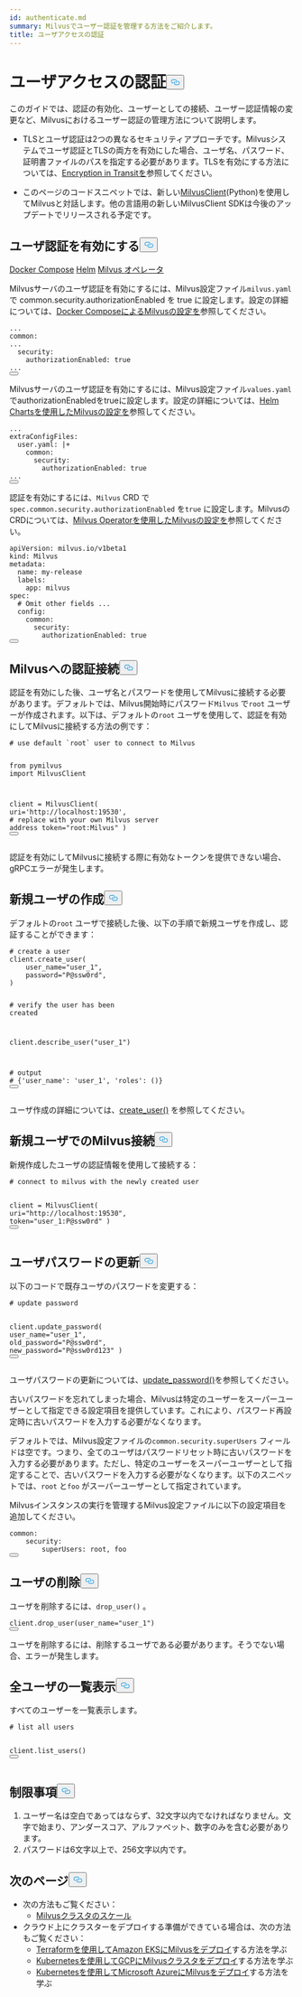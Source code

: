 ```yaml
---
id: authenticate.md
summary: Milvusでユーザー認証を管理する方法をご紹介します。
title: ユーザアクセスの認証
---
```


<h1 id="Authenticate-User-Access" class="common-anchor-header">ユーザアクセスの認証<button data-href="#Authenticate-User-Access" class="anchor-icon" translate="no">
      <svg translate="no"
        aria-hidden="true"
        focusable="false"
        height="20"
        version="1.1"
        viewBox="0 0 16 16"
        width="16"
      >
        <path
          fill="#0092E4"
          fill-rule="evenodd"
          d="M4 9h1v1H4c-1.5 0-3-1.69-3-3.5S2.55 3 4 3h4c1.45 0 3 1.69 3 3.5 0 1.41-.91 2.72-2 3.25V8.59c.58-.45 1-1.27 1-2.09C10 5.22 8.98 4 8 4H4c-.98 0-2 1.22-2 2.5S3 9 4 9zm9-3h-1v1h1c1 0 2 1.22 2 2.5S13.98 12 13 12H9c-.98 0-2-1.22-2-2.5 0-.83.42-1.64 1-2.09V6.25c-1.09.53-2 1.84-2 3.25C6 11.31 7.55 13 9 13h4c1.45 0 3-1.69 3-3.5S14.5 6 13 6z"
        ></path>
      </svg>
    </button></h1><p>このガイドでは、認証の有効化、ユーザーとしての接続、ユーザー認証情報の変更など、Milvusにおけるユーザー認証の管理方法について説明します。</p>
<div class="alert note">
<ul>
<li><p>TLSとユーザ認証は2つの異なるセキュリティアプローチです。Milvusシステムでユーザ認証とTLSの両方を有効にした場合、ユーザ名、パスワード、証明書ファイルのパスを指定する必要があります。TLSを有効にする方法については、<a href="/docs/ja/v2.5.x/tls.md">Encryption in Transitを</a>参照してください。</p></li>
<li><p>このページのコードスニペットでは、新しい<a href="https://milvus.io/api-reference/pymilvus/v2.4.x/About.md">MilvusClient</a>(Python)を使用してMilvusと対話します。他の言語用の新しいMilvusClient SDKは今後のアップデートでリリースされる予定です。</p></li>
</ul>
</div>
<h2 id="Enable-user-authentication" class="common-anchor-header">ユーザ認証を有効にする<button data-href="#Enable-user-authentication" class="anchor-icon" translate="no">
      <svg translate="no"
        aria-hidden="true"
        focusable="false"
        height="20"
        version="1.1"
        viewBox="0 0 16 16"
        width="16"
      >
        <path
          fill="#0092E4"
          fill-rule="evenodd"
          d="M4 9h1v1H4c-1.5 0-3-1.69-3-3.5S2.55 3 4 3h4c1.45 0 3 1.69 3 3.5 0 1.41-.91 2.72-2 3.25V8.59c.58-.45 1-1.27 1-2.09C10 5.22 8.98 4 8 4H4c-.98 0-2 1.22-2 2.5S3 9 4 9zm9-3h-1v1h1c1 0 2 1.22 2 2.5S13.98 12 13 12H9c-.98 0-2-1.22-2-2.5 0-.83.42-1.64 1-2.09V6.25c-1.09.53-2 1.84-2 3.25C6 11.31 7.55 13 9 13h4c1.45 0 3-1.69 3-3.5S14.5 6 13 6z"
        ></path>
      </svg>
    </button></h2><div class="filter">
 <a href="#docker">Docker Compose</a> <a href="#helm">Helm</a> <a href="#operator">Milvus オペレータ</a></div>
<div class="filter-docker">
<p>Milvusサーバのユーザ認証を有効にするには、Milvus設定ファイル<code translate="no">milvus.yaml</code> で common.security.authorizationEnabled を true に設定します。設定の詳細については、<a href="https://milvus.io/docs/configure-docker.md?tab=component">Docker ComposeによるMilvusの設定を</a>参照してください。</p>
<pre><code translate="no" class="language-yaml">...
<span class="hljs-attr">common</span>:
...
  <span class="hljs-attr">security</span>:
    <span class="hljs-attr">authorizationEnabled</span>: <span class="hljs-literal">true</span>
...
<button class="copy-code-btn"></button></code></pre>
</div>
<div class="filter-helm">
<p>Milvusサーバのユーザ認証を有効にするには、Milvus設定ファイル<code translate="no">values.yaml</code> でauthorizationEnabledをtrueに設定します。設定の詳細については、<a href="https://milvus.io/docs/configure-helm.md?tab=component">Helm Chartsを使用したMilvusの設定を</a>参照してください。</p>
<pre><code translate="no" class="language-yaml">...
<span class="hljs-attr">extraConfigFiles</span>:
  user.<span class="hljs-property">yaml</span>: |+
    <span class="hljs-attr">common</span>:
      <span class="hljs-attr">security</span>:
        <span class="hljs-attr">authorizationEnabled</span>: <span class="hljs-literal">true</span>
...
<button class="copy-code-btn"></button></code></pre>
</div>
<div class="filter-operator">
<p>認証を有効にするには、<code translate="no">Milvus</code> CRD で<code translate="no">spec.common.security.authorizationEnabled</code> を<code translate="no">true</code> に設定します。MilvusのCRDについては、<a href="https://milvus.io/docs/configure_operator.md?tab=component">Milvus Operatorを使用したMilvusの設定を</a>参照してください。</p>
<pre><code translate="no" class="language-yaml">apiVersion: milvus.io/v1beta1
kind: Milvus
metadata:
  name: my-release
  labels:
    app: milvus
spec:
  <span class="hljs-comment"># Omit other fields ...</span>
  config:
    common:
      security:
        authorizationEnabled: <span class="hljs-literal">true</span>
<button class="copy-code-btn"></button></code></pre>
</div>
<h2 id="Connect-to-Milvus-with-authentication" class="common-anchor-header">Milvusへの認証接続<button data-href="#Connect-to-Milvus-with-authentication" class="anchor-icon" translate="no">
      <svg translate="no"
        aria-hidden="true"
        focusable="false"
        height="20"
        version="1.1"
        viewBox="0 0 16 16"
        width="16"
      >
        <path
          fill="#0092E4"
          fill-rule="evenodd"
          d="M4 9h1v1H4c-1.5 0-3-1.69-3-3.5S2.55 3 4 3h4c1.45 0 3 1.69 3 3.5 0 1.41-.91 2.72-2 3.25V8.59c.58-.45 1-1.27 1-2.09C10 5.22 8.98 4 8 4H4c-.98 0-2 1.22-2 2.5S3 9 4 9zm9-3h-1v1h1c1 0 2 1.22 2 2.5S13.98 12 13 12H9c-.98 0-2-1.22-2-2.5 0-.83.42-1.64 1-2.09V6.25c-1.09.53-2 1.84-2 3.25C6 11.31 7.55 13 9 13h4c1.45 0 3-1.69 3-3.5S14.5 6 13 6z"
        ></path>
      </svg>
    </button></h2><p>認証を有効にした後、ユーザ名とパスワードを使用してMilvusに接続する必要があります。デフォルトでは、Milvus開始時にパスワード<code translate="no">Milvus</code> で<code translate="no">root</code> ユーザーが作成されます。以下は、デフォルトの<code translate="no">root</code> ユーザを使用して、認証を有効にしてMilvusに接続する方法の例です：</p>
<pre><code translate="no" class="language-python"><span class="hljs-comment"># use default `root` user to connect to Milvus</span>

<span class="hljs-keyword">from</span> pymilvus <span class="hljs-keyword">import</span> MilvusClient

client = MilvusClient(
uri=<span class="hljs-string">&#x27;http://localhost:19530&#x27;</span>, <span class="hljs-comment"># replace with your own Milvus server address</span>
token=<span class="hljs-string">&quot;root:Milvus&quot;</span>
)
<button class="copy-code-btn"></button></code></pre>

<div class="alert note">
認証を有効にしてMilvusに接続する際に有効なトークンを提供できない場合、gRPCエラーが発生します。</div>
<h2 id="Create-a-new-user" class="common-anchor-header">新規ユーザの作成<button data-href="#Create-a-new-user" class="anchor-icon" translate="no">
      <svg translate="no"
        aria-hidden="true"
        focusable="false"
        height="20"
        version="1.1"
        viewBox="0 0 16 16"
        width="16"
      >
        <path
          fill="#0092E4"
          fill-rule="evenodd"
          d="M4 9h1v1H4c-1.5 0-3-1.69-3-3.5S2.55 3 4 3h4c1.45 0 3 1.69 3 3.5 0 1.41-.91 2.72-2 3.25V8.59c.58-.45 1-1.27 1-2.09C10 5.22 8.98 4 8 4H4c-.98 0-2 1.22-2 2.5S3 9 4 9zm9-3h-1v1h1c1 0 2 1.22 2 2.5S13.98 12 13 12H9c-.98 0-2-1.22-2-2.5 0-.83.42-1.64 1-2.09V6.25c-1.09.53-2 1.84-2 3.25C6 11.31 7.55 13 9 13h4c1.45 0 3-1.69 3-3.5S14.5 6 13 6z"
        ></path>
      </svg>
    </button></h2><p>デフォルトの<code translate="no">root</code> ユーザで接続した後、以下の手順で新規ユーザを作成し、認証することができます：</p>
<pre><code translate="no" class="language-python"><span class="hljs-comment"># create a user</span>
client.create_user(
    user_name=<span class="hljs-string">&quot;user_1&quot;</span>,
    password=<span class="hljs-string">&quot;P@ssw0rd&quot;</span>,
)

<span class="hljs-comment"># verify the user has been created</span>

client.describe_user(<span class="hljs-string">&quot;user_1&quot;</span>)

<span class="hljs-comment"># output</span>
<span class="hljs-comment"># {&#x27;user_name&#x27;: &#x27;user_1&#x27;, &#x27;roles&#x27;: ()}</span>
<button class="copy-code-btn"></button></code></pre>

<p>ユーザ作成の詳細については、<a href="https://milvus.io/api-reference/pymilvus/v2.4.x/MilvusClient/Authentication/create_user.md">create_user()</a> を参照してください。</p>
<h2 id="Connect-to-Milvus-with-a-new-user" class="common-anchor-header">新規ユーザでのMilvus接続<button data-href="#Connect-to-Milvus-with-a-new-user" class="anchor-icon" translate="no">
      <svg translate="no"
        aria-hidden="true"
        focusable="false"
        height="20"
        version="1.1"
        viewBox="0 0 16 16"
        width="16"
      >
        <path
          fill="#0092E4"
          fill-rule="evenodd"
          d="M4 9h1v1H4c-1.5 0-3-1.69-3-3.5S2.55 3 4 3h4c1.45 0 3 1.69 3 3.5 0 1.41-.91 2.72-2 3.25V8.59c.58-.45 1-1.27 1-2.09C10 5.22 8.98 4 8 4H4c-.98 0-2 1.22-2 2.5S3 9 4 9zm9-3h-1v1h1c1 0 2 1.22 2 2.5S13.98 12 13 12H9c-.98 0-2-1.22-2-2.5 0-.83.42-1.64 1-2.09V6.25c-1.09.53-2 1.84-2 3.25C6 11.31 7.55 13 9 13h4c1.45 0 3-1.69 3-3.5S14.5 6 13 6z"
        ></path>
      </svg>
    </button></h2><p>新規作成したユーザの認証情報を使用して接続する：</p>
<pre><code translate="no" class="language-python"><span class="hljs-comment"># connect to milvus with the newly created user</span>

client = MilvusClient(
uri=<span class="hljs-string">&quot;http://localhost:19530&quot;</span>,
token=<span class="hljs-string">&quot;user_1:P@ssw0rd&quot;</span>
)
<button class="copy-code-btn"></button></code></pre>

<h2 id="Update-user-password" class="common-anchor-header">ユーザパスワードの更新<button data-href="#Update-user-password" class="anchor-icon" translate="no">
      <svg translate="no"
        aria-hidden="true"
        focusable="false"
        height="20"
        version="1.1"
        viewBox="0 0 16 16"
        width="16"
      >
        <path
          fill="#0092E4"
          fill-rule="evenodd"
          d="M4 9h1v1H4c-1.5 0-3-1.69-3-3.5S2.55 3 4 3h4c1.45 0 3 1.69 3 3.5 0 1.41-.91 2.72-2 3.25V8.59c.58-.45 1-1.27 1-2.09C10 5.22 8.98 4 8 4H4c-.98 0-2 1.22-2 2.5S3 9 4 9zm9-3h-1v1h1c1 0 2 1.22 2 2.5S13.98 12 13 12H9c-.98 0-2-1.22-2-2.5 0-.83.42-1.64 1-2.09V6.25c-1.09.53-2 1.84-2 3.25C6 11.31 7.55 13 9 13h4c1.45 0 3-1.69 3-3.5S14.5 6 13 6z"
        ></path>
      </svg>
    </button></h2><p>以下のコードで既存ユーザのパスワードを変更する：</p>
<pre><code translate="no" class="language-python"><span class="hljs-comment"># update password</span>

client.update_password(
user_name=<span class="hljs-string">&quot;user_1&quot;</span>,
old_password=<span class="hljs-string">&quot;P@ssw0rd&quot;</span>,
new_password=<span class="hljs-string">&quot;P@ssw0rd123&quot;</span>
)
<button class="copy-code-btn"></button></code></pre>

<p>ユーザパスワードの更新については、<a href="https://milvus.io/api-reference/pymilvus/v2.4.x/MilvusClient/Authentication/update_password.md">update_password()</a>を参照してください。</p>
<p>古いパスワードを忘れてしまった場合、Milvusは特定のユーザーをスーパーユーザーとして指定できる設定項目を提供しています。これにより、パスワード再設定時に古いパスワードを入力する必要がなくなります。</p>
<p>デフォルトでは、Milvus設定ファイルの<code translate="no">common.security.superUsers</code> フィールドは空です。つまり、全てのユーザはパスワードリセット時に古いパスワードを入力する必要があります。ただし、特定のユーザーをスーパーユーザーとして指定することで、古いパスワードを入力する必要がなくなります。以下のスニペットでは、<code translate="no">root</code> と<code translate="no">foo</code> がスーパーユーザーとして指定されています。</p>
<p>Milvusインスタンスの実行を管理するMilvus設定ファイルに以下の設定項目を追加してください。</p>
<pre><code translate="no" class="language-yaml">common:
    security:
        superUsers: root, foo
<button class="copy-code-btn"></button></code></pre>
<h2 id="Drop-a-user" class="common-anchor-header">ユーザの削除<button data-href="#Drop-a-user" class="anchor-icon" translate="no">
      <svg translate="no"
        aria-hidden="true"
        focusable="false"
        height="20"
        version="1.1"
        viewBox="0 0 16 16"
        width="16"
      >
        <path
          fill="#0092E4"
          fill-rule="evenodd"
          d="M4 9h1v1H4c-1.5 0-3-1.69-3-3.5S2.55 3 4 3h4c1.45 0 3 1.69 3 3.5 0 1.41-.91 2.72-2 3.25V8.59c.58-.45 1-1.27 1-2.09C10 5.22 8.98 4 8 4H4c-.98 0-2 1.22-2 2.5S3 9 4 9zm9-3h-1v1h1c1 0 2 1.22 2 2.5S13.98 12 13 12H9c-.98 0-2-1.22-2-2.5 0-.83.42-1.64 1-2.09V6.25c-1.09.53-2 1.84-2 3.25C6 11.31 7.55 13 9 13h4c1.45 0 3-1.69 3-3.5S14.5 6 13 6z"
        ></path>
      </svg>
    </button></h2><p>ユーザを削除するには、<code translate="no">drop_user()</code> 。</p>
<pre><code translate="no" class="language-python">client.<span class="hljs-title function_">drop_user</span>(user_name=<span class="hljs-string">&quot;user_1&quot;</span>)
<button class="copy-code-btn"></button></code></pre>
<div class="alert note">
ユーザを削除するには、削除するユーザである必要があります。そうでない場合、エラーが発生します。</div>
<h2 id="List-all-users" class="common-anchor-header">全ユーザの一覧表示<button data-href="#List-all-users" class="anchor-icon" translate="no">
      <svg translate="no"
        aria-hidden="true"
        focusable="false"
        height="20"
        version="1.1"
        viewBox="0 0 16 16"
        width="16"
      >
        <path
          fill="#0092E4"
          fill-rule="evenodd"
          d="M4 9h1v1H4c-1.5 0-3-1.69-3-3.5S2.55 3 4 3h4c1.45 0 3 1.69 3 3.5 0 1.41-.91 2.72-2 3.25V8.59c.58-.45 1-1.27 1-2.09C10 5.22 8.98 4 8 4H4c-.98 0-2 1.22-2 2.5S3 9 4 9zm9-3h-1v1h1c1 0 2 1.22 2 2.5S13.98 12 13 12H9c-.98 0-2-1.22-2-2.5 0-.83.42-1.64 1-2.09V6.25c-1.09.53-2 1.84-2 3.25C6 11.31 7.55 13 9 13h4c1.45 0 3-1.69 3-3.5S14.5 6 13 6z"
        ></path>
      </svg>
    </button></h2><p>すべてのユーザーを一覧表示します。</p>
<pre><code translate="no" class="language-python"><span class="hljs-comment"># list all users</span>

client.list_users()
<button class="copy-code-btn"></button></code></pre>

<h2 id="Limitations" class="common-anchor-header">制限事項<button data-href="#Limitations" class="anchor-icon" translate="no">
      <svg translate="no"
        aria-hidden="true"
        focusable="false"
        height="20"
        version="1.1"
        viewBox="0 0 16 16"
        width="16"
      >
        <path
          fill="#0092E4"
          fill-rule="evenodd"
          d="M4 9h1v1H4c-1.5 0-3-1.69-3-3.5S2.55 3 4 3h4c1.45 0 3 1.69 3 3.5 0 1.41-.91 2.72-2 3.25V8.59c.58-.45 1-1.27 1-2.09C10 5.22 8.98 4 8 4H4c-.98 0-2 1.22-2 2.5S3 9 4 9zm9-3h-1v1h1c1 0 2 1.22 2 2.5S13.98 12 13 12H9c-.98 0-2-1.22-2-2.5 0-.83.42-1.64 1-2.09V6.25c-1.09.53-2 1.84-2 3.25C6 11.31 7.55 13 9 13h4c1.45 0 3-1.69 3-3.5S14.5 6 13 6z"
        ></path>
      </svg>
    </button></h2><ol>
<li>ユーザー名は空白であってはならず、32文字以内でなければなりません。文字で始まり、アンダースコア、アルファベット、数字のみを含む必要があります。</li>
<li>パスワードは6文字以上で、256文字以内です。</li>
</ol>
<h2 id="Whats-next" class="common-anchor-header">次のページ<button data-href="#Whats-next" class="anchor-icon" translate="no">
      <svg translate="no"
        aria-hidden="true"
        focusable="false"
        height="20"
        version="1.1"
        viewBox="0 0 16 16"
        width="16"
      >
        <path
          fill="#0092E4"
          fill-rule="evenodd"
          d="M4 9h1v1H4c-1.5 0-3-1.69-3-3.5S2.55 3 4 3h4c1.45 0 3 1.69 3 3.5 0 1.41-.91 2.72-2 3.25V8.59c.58-.45 1-1.27 1-2.09C10 5.22 8.98 4 8 4H4c-.98 0-2 1.22-2 2.5S3 9 4 9zm9-3h-1v1h1c1 0 2 1.22 2 2.5S13.98 12 13 12H9c-.98 0-2-1.22-2-2.5 0-.83.42-1.64 1-2.09V6.25c-1.09.53-2 1.84-2 3.25C6 11.31 7.55 13 9 13h4c1.45 0 3-1.69 3-3.5S14.5 6 13 6z"
        ></path>
      </svg>
    </button></h2><ul>
<li>次の方法もご覧ください：<ul>
<li><a href="/docs/ja/v2.5.x/scaleout.md">Milvusクラスタのスケール</a></li>
</ul></li>
<li>クラウド上にクラスターをデプロイする準備ができている場合は、次の方法もご覧ください：<ul>
<li><a href="/docs/ja/v2.5.x/eks.md">Terraformを使用してAmazon EKSにMilvusをデプロイ</a>する方法を学ぶ</li>
<li><a href="/docs/ja/v2.5.x/gcp.md">Kubernetesを使用してGCPにMilvusクラスタをデプロイ</a>する方法を学ぶ</li>
<li><a href="/docs/ja/v2.5.x/azure.md">Kubernetesを使用してMicrosoft AzureにMilvusをデプロイ</a>する方法を学ぶ</li>
</ul></li>
</ul>
